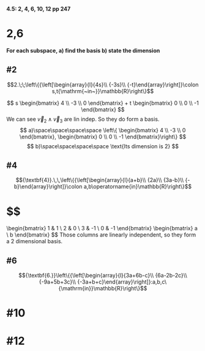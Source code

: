 **4.5: 2, 4, 6, 10, 12 pp 247**

# 2,6
**For each subspace, 
	a) find the basis
	b) state the dimension**
## #2
$$2.\;\;\left\{{\left[\begin{array}{l}{4s}\\ {-3s}\\ {-t}\end{array}\right]}\colon s,t{\mathrm{~in~}}\mathbb{R}\right\}$$

$$
s
\begin{bmatrix}
4 \\
-3 \\
0
\end{bmatrix} + t \begin{bmatrix}
0 \\
0 \\
-1
\end{bmatrix}
$$
We can see $\vec{v}_{2} \land \vec{v}_{3}$ are lin indep. So they do form a basis.
$$
a)\space\space\space\space \left\{ \begin{bmatrix}
4 \\
-3 \\
0
\end{bmatrix}, \begin{bmatrix}
0 \\
0 \\
-1
\end{bmatrix}\right\} 
$$
$$
b)\space\space\space\space \text{Its dimension is 2}
$$


## #4
$${\textbf{4}}.\,\,\left\{{\left[\begin{array}{l}{a+b}\\ {2a}\\ {3a-b}\\ {-b}\end{array}\right]}\colon a,b\operatorname{in}\mathbb{R}\right\}$$

$$
=
\begin{bmatrix}
1 & 1 \\
2 & 0 \\
3 & -1 \\
0 & -1
\end{bmatrix}
\begin{bmatrix}
a \\
b
\end{bmatrix}
$$
Those columns are linearly independent, so they form a 2 dimensional basis.

## #6
$${\textbf{6.}}\left\{{\left[\begin{array}{l}{3a+6b-c}\\ {6a-2b-2c}\\ {-9a+5b+3c}\\ {-3a+b+c}\end{array}\right]}:a,b,c\ {\mathrm{in}}\mathbb{R}\right\}$$


# #10

# #12
